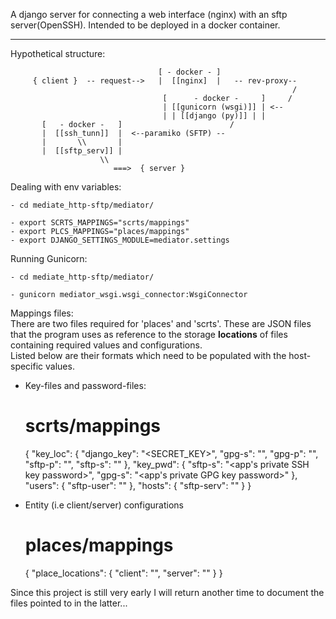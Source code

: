 A django server for connecting a web interface (nginx) with an sftp server(OpenSSH).
Intended to be deployed in a docker container.

----

Hypothetical structure:

```
                                 [ - docker - ]
     { client }  -- request-->   |  [[nginx]  |   -- rev-proxy--
                                                               /
                                  [      - docker -     ]     /                       
                                  | [[gunicorn (wsgi)]] | <--    
                                  | | [[django (py)]] | |
       [   - docker -   ]                        /           
       |  [[ssh_tunn]]  |  <--paramiko (SFTP) --
       |       \\       |
       |  [[sftp_serv]] |
                    \\
                       ===>  { server } 

```

Dealing with env variables:

    - cd mediate_http-sftp/mediator/

    - export SCRTS_MAPPINGS="scrts/mappings"
    - export PLCS_MAPPINGS="places/mappings"
    - export DJANGO_SETTINGS_MODULE=mediator.settings

Running Gunicorn:

    - cd mediate_http-sftp/mediator/

    - gunicorn mediator_wsgi.wsgi_connector:WsgiConnector

Mappings files:\
There are two files required for 'places' and 'scrts'. These are JSON files that the program uses as reference to
the storage <b>locations</b> of files containing required values and configurations. \
Listed below are their formats which need to be populated with the host-specific values.

- Key-files and password-files:


    # scrts/mappings

    {
        "key_loc": {
            "django_key": "<SECRET_KEY>",
            "gpg-s": "<apps private GPG-key>",
            "gpg-p": "<apps public GPG-key>",
            "sftp-p": "<apps public SSH key>",
            "sftp-s": "<apps private SSH key>"
        },
        "key_pwd": {
            "sftp-s": "<app's private SSH key password>",
            "gpg-s": "<app's  private GPG key password>"
        },
        "users": {
            "sftp-user": "<SSH login name for SFTP client-worker>"
        },
        "hosts": {
            "sftp-serv": "<SSH login name for SFTP host-worker>"
        }
    }

- Entity (i.e client/server) configurations


    # places/mappings

    {
      "place_locations": {
        "client": "<client-config values>",
        "server": "<server-config values>"
      }
    }


Since this project is still very early I will return another time to document the
files pointed to in the latter...
